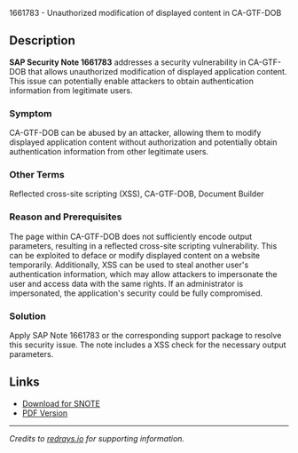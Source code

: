 1661783 - Unauthorized modification of displayed content in CA-GTF-DOB

## Description

**SAP Security Note 1661783** addresses a security vulnerability in CA-GTF-DOB that allows unauthorized modification of displayed application content. This issue can potentially enable attackers to obtain authentication information from legitimate users.

### Symptom

CA-GTF-DOB can be abused by an attacker, allowing them to modify displayed application content without authorization and potentially obtain authentication information from other legitimate users.

### Other Terms

Reflected cross-site scripting (XSS), CA-GTF-DOB, Document Builder

### Reason and Prerequisites

The page within CA-GTF-DOB does not sufficiently encode output parameters, resulting in a reflected cross-site scripting vulnerability. This can be exploited to deface or modify displayed content on a website temporarily. Additionally, XSS can be used to steal another user's authentication information, which may allow attackers to impersonate the user and access data with the same rights. If an administrator is impersonated, the application's security could be fully compromised.

### Solution

Apply SAP Note 1661783 or the corresponding support package to resolve this security issue. The note includes a XSS check for the necessary output parameters.

## Links

- [Download for SNOTE](https://notesdownloads.sap.com/note/0040000009868242017)
- [PDF Version](https://userapps.support.sap.com/sap/support/sfm/notes/print/0001661783?language=en-US&token=7498426BF68CED65FE6F56661AE45509)

---

*Credits to [redrays.io](https://redrays.io) for supporting information.*